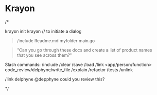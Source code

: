# Krayon

/*

krayon init
krayon // to initiate a dialog
> /include <myfolder>
> Readme.md
  myfolder
  main.go

> "Can you go through these docs and create a list of product names that you see across them?"

Slash commands:
/include
/clear
/save
/load
/link <app/person/function> code_review/delphyne/write_file
/explain
/refactor
/tests
/unlink

/link delphyne
@depphyne could you review this?



*/